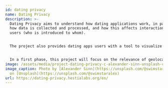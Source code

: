 ```yaml
---
id: dating privacy
name: Dating Privacy
description: >-
  Dating Privacy aims to understand how dating applications work, in particular
  how data is collected and processed, and how this affects interactions between
  users (who is introduced to whom).


  The project also provides dating apps users with a tool to visualize and understand the dating apps data ecosystem and its exploitation.


  In a first phase, this project will focus on the relevance of geolocation data. 
image: /assets/media/project-dating-privacy-c-alexander-sinn-unsplash-c.jpeg
image_caption: Photo by [Alexander Sinn](https://unsplash.com/@swimstaralex)
  on [Unsplash](https://unsplash.com/@swimstaralex)
url: https://dating-privacy.hestialabs.org/en/
---
```

